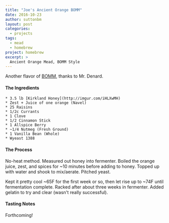 ```yaml
---
title: "Joe's Ancient Orange BOMM"
date: 2016-10-23
author: suttonbm
layout: post
categories:
  - projects
tags:
  - mead
  - homebrew
project: homebrew
excerpt: >
  Ancient Orange Mead, BOMM Style
---
```


Another flavor of [BOMM](https://denardbrewing.com/blog/post/mead-making-practices-mistakes/), thanks to Mr. Denard.

#### The Ingredients
	* 3.5 lb [Kirkland Honey](http://imgur.com/iHLXwMH)
	* Zest + Juice of one orange (Navel)
	* 25 Raisins
	* 1/2c Currants
	* 1 Clove
	* 1/2 Cinnamon Stick
	* 1 Allspice Berry
	* ~1/4 Nutmeg (Fresh Ground)
	* 1 Vanilla Bean (Whole)
	* Wyeast 1388

#### The Process
No-heat method.  Measured out honey into fermenter.  Boiled the orange juice, zest, and spices for ~10 minutes before adding to honey.  Topped up with water and shook to mix/aerate.  Pitched yeast.

Kept it pretty cool ~65F for the first week or so, then let rise up to ~74F until fermentation complete.  Racked after about three weeks in fermenter.  Added gelatin to try and clear (wasn't really successful).

#### Tasting Notes
Forthcoming!